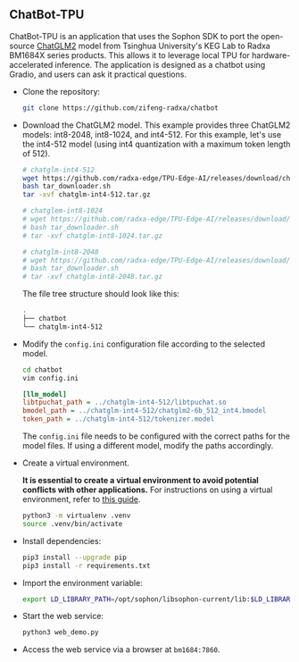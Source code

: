 ## ChatBot-TPU

ChatBot-TPU is an application that uses the Sophon SDK to port the open-source [ChatGLM2](https://github.com/THUDM/ChatGLM2-6B) model from Tsinghua University's KEG Lab to Radxa BM1684X series products. This allows it to leverage local TPU for hardware-accelerated inference. The application is designed as a chatbot using Gradio, and users can ask it practical questions.

- Clone the repository:

  ```bash
  git clone https://github.com/zifeng-radxa/chatbot
  ```

- Download the ChatGLM2 model. This example provides three ChatGLM2 models: int8-2048, int8-1024, and int4-512. For this example, let's use the int4-512 model (using int4 quantization with a maximum token length of 512).

  ```bash
  # chatglm-int4-512
  wget https://github.com/radxa-edge/TPU-Edge-AI/releases/download/chatglm-int4-512/tar_downloader.sh
  bash tar_downloader.sh
  tar -xvf chatglm-int4-512.tar.gz

  # chatglem-int8-1024
  # wget https://github.com/radxa-edge/TPU-Edge-AI/releases/download/chatglm-int8-1024/tar_downloader.sh
  # bash tar_downloader.sh
  # tar -xvf chatglm-int8-1024.tar.gz

  # chatglm-int8-2048
  # wget https://github.com/radxa-edge/TPU-Edge-AI/releases/download/chatglm-int8-2048/tar_downloader.sh
  # bash tar_downloader.sh
  # tar -xvf chatglm-int8-2048.tar.gz
  ```

  The file tree structure should look like this:

  ```bash
  .
  ├── chatbot
  └── chatglm-int4-512
  ```

- Modify the `config.ini` configuration file according to the selected model.

  ```bash
  cd chatbot
  vim config.ini
  ```

  ```ini
  [llm_model]
  libtpuchat_path = ../chatglm-int4-512/libtpuchat.so
  bmodel_path = ../chatglm-int4-512/chatglm2-6b_512_int4.bmodel
  token_path = ../chatglm-int4-512/tokenizer.model
  ```

  The `config.ini` file needs to be configured with the correct paths for the model files. If using a different model, modify the paths accordingly.

- Create a virtual environment.

  **It is essential to create a virtual environment to avoid potential conflicts with other applications.** For instructions on using a virtual environment, refer to [this guide](虚拟环境使用.md).

  ```bash
  python3 -m virtualenv .venv
  source .venv/bin/activate
  ```

- Install dependencies:

  ```bash
  pip3 install --upgrade pip
  pip3 install -r requirements.txt
  ```

- Import the environment variable:

  ```bash
  export LD_LIBRARY_PATH=/opt/sophon/libsophon-current/lib:$LD_LIBRARY_PATH
  ```

- Start the web service:

  ```bash
  python3 web_demo.py
  ```

- Access the web service via a browser at `bm1684:7860`.